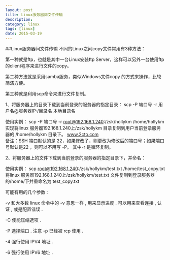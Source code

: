 ```yaml
---
layout: post
title: Linux服务器间文件传输
description: 
category: linux
tags: [linux]
date: 2015-03-19
---
```

##Linux服务器间文件传输
不同的Linux之间copy文件常用有3种方法：

第一种就是ftp，也就是其中一台Linux安装ftp Server，这样可以另外一台使用ftp的client程序来进行文件的copy。

第二种方法就是采用samba服务，类似Windows文件copy 的方式来操作，比较简洁方便。

第三种就是利用scp命令来进行文件复制。

1、将服务器上的目录下载到当前登录的服务器的指定目录：
scp -P 端口号 -r 用户名@服务器IP:/目录名 本地目录名

使用实例：
 scp -P 端口号 -r root@192.168.1.240:/zsk/hollykm /home/hollykm      
实现将linux 服务器192.168.1.240上/zsk/hollykm 目录复制到用户当前登录服务器的 /home/hollykm 目录下。  www.2cto.com  
备注：SSH 端口默认的是 22，如果修改了，则更改为修改后的端口号；如果端口号默认是22 ，则可以不用写 -P。
其中-r 是循环复制。
 
2、将服务器上的文件下载到当前登录的服务器的指定目录下，并命名：

使用实例：
 scp  root@192.168.1.240:/zsk/hollykm/test.txt  /home/test_copy.txt  
将linux 服务器192.168.1.240上/zsk/hollykm/test.txt 文件复制到登录服务器的/home/下并重命名为 test_copy.txt

可能有用的几个参数 :

-v 和大多数 linux 命令中的 -v 意思一样 , 用来显示进度 . 可以用来查看连接 , 认证 , 或是配置错误 .

-C 使能压缩选项 .

-P 选择端口 . 注意 -p 已经被 rcp 使用 .

-4 强行使用 IPV4 地址 .

-6 强行使用 IPV6 地址 .
